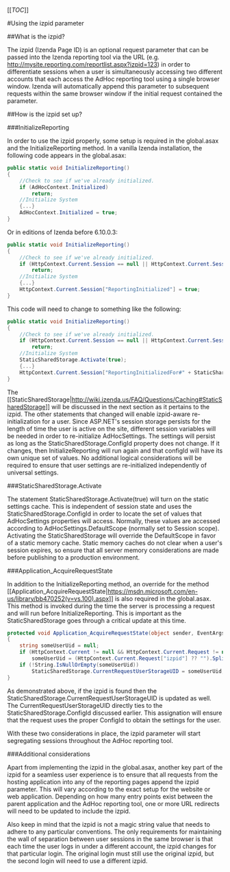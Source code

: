 [[_TOC_]]

#Using the izpid parameter

##What is the izpid?

The izpid (Izenda Page ID) is an optional request parameter that can be passed into the Izenda reporting tool via the URL (e.g. http://mysite.reporting.com/reportlist.aspx?izpid=123) in order to differentiate sessions when a user is simultaneously accessing two different accounts that each access the AdHoc reporting tool using a single browser window. Izenda will automatically append this parameter to subsequent requests within the same browser window if the initial request contained the parameter.

##How is the izpid set up?

###InitializeReporting

In order to use the izpid properly, some setup is required in the global.asax and the InitializeReporting method. In a vanilla Izenda installation, the following code appears in the global.asax:

```c#
public static void InitializeReporting()
{
    //Check to see if we've already initialized.
    if (AdHocContext.Initialized)
        return;
    //Initialize System
    {...}
    AdHocContext.Initialized = true;
}
```

Or in editions of Izenda before 6.10.0.3:

```c#
public static void InitializeReporting()
{
    //Check to see if we've already initialized.
    if (HttpContext.Current.Session == null || HttpContext.Current.Session["ReportingInitialized"] != null)
        return;
    //Initialize System
    {...}
    HttpContext.Current.Session["ReportingInitialized"] = true;
}
```

This code will need to change to something like the following:

```c#
public static void InitializeReporting()
{
    //Check to see if we've already initialized.
    if (HttpContext.Current.Session == null || HttpContext.Current.Session["ReportingInitializedFor#" + StaticSharedStorage.ConfigId] != null)
        return;
    //Initialize System
    StaticSharedStorage.Activate(true);
    {...}
    HttpContext.Current.Session["ReportingInitializedFor#" + StaticSharedStorage.ConfigId] = true;
}
```

The [[StaticSharedStorage|http://wiki.izenda.us/FAQ/Questions/Caching#StaticSharedStorage]] will be discussed in the next section as it pertains to the izpid. The other statements that changed will enable izpid-aware re-initialization for a user. Since ASP.NET's session storage persists for the length of time the user is active on the site, different session variables will be needed in order to re-initialize AdHocSettings. The settings will persist as long as the StaticSharedStorage.ConfigId property does not change. If it changes, then InitializeReporting will run again and that configId will have its own unique set of values. No additional logical considerations will be required to ensure that user settings are re-initialized independently of universal settings.

###StaticSharedStorage.Activate

The statement StaticSharedStorage.Activate(true) will turn on the static settings cache. This is independent of session state and uses the StaticSharedStorage.ConfigId in order to locate the set of values that AdHocSettings properties will access. Normally, these values are accessed according to AdHocSettings.DefaultScope (normally set to Session scope). Activating the StaticSharedStorage will override the DefaultScope in favor of a static memory cache. Static memory caches do not clear when a user's session expires, so ensure that all server memory considerations are made before publishing to a production environment.

###Application_AcquireRequestState

In addition to the InitializeReporting method, an override for the method [[Application_AcquireRequestState|https://msdn.microsoft.com/en-us/library/bb470252(v=vs.100).aspx]] is also required in the global.asax. This method is invoked during the time the server is processing a request and will run before InitializeReporting. This is important as the StaticSharedStorage goes through a critical update at this time.

```c#
protected void Application_AcquireRequestState(object sender, EventArgs e)
{
    string someUserUid = null;
    if (HttpContext.Current != null && HttpContext.Current.Request != null)
        someUserUid = (HttpContext.Current.Request["izpid"] ?? "").Split(',')[0];
    if (!String.IsNullOrEmpty(someUserUid))
        StaticSharedStorage.CurrentRequestUserStorageUID = someUserUid;
}
```

As demonstrated above, if the izpid is found then the StaticSharedStorage.CurrentRequestUserStorageUID is updated as well. The CurrentRequestUserStorageUID directly ties to the StaticSharedStorage.ConfigId discussed earlier. This assignation will ensure that the request uses the proper ConfigId to obtain the settings for the user.

With these two considerations in place, the izpid parameter will start segregating sessions throughout the AdHoc reporting tool.

###Additional considerations

Apart from implementing the izpid in the global.asax, another key part of the izpid for a seamless user experience is to ensure that all requests from the hosting application into any of the reporting pages append the izpid parameter. This will vary according to the exact setup for the website or web application. Depending on how many entry points exist between the parent application and the AdHoc reporting tool, one or more URL redirects will need to be updated to include the izpid.

Also keep in mind that the izpid is not a magic string value that needs to adhere to any particular conventions. The only requirements for maintaining the wall of separation between user sessions in the same browser is that each time the user logs in under a different account, the izpid changes for that particular login. The original login must still use the original izpid, but the second login will need to use a different izpid.